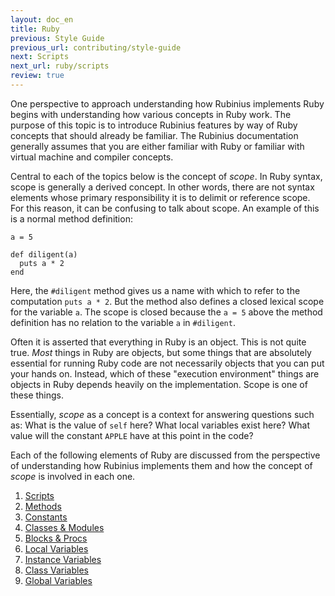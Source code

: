 ```yaml
---
layout: doc_en
title: Ruby
previous: Style Guide
previous_url: contributing/style-guide
next: Scripts
next_url: ruby/scripts
review: true
---
```


One perspective to approach understanding how Rubinius implements Ruby begins
with understanding how various concepts in Ruby work. The purpose of this
topic is to introduce Rubinius features by way of Ruby concepts that should
already be familiar. The Rubinius documentation generally assumes that you are
either familiar with Ruby or familiar with virtual machine and compiler
concepts.

Central to each of the topics below is the concept of _scope_. In Ruby syntax,
scope is generally a derived concept. In other words, there are not syntax
elements whose primary responsibility it is to delimit or reference scope. For
this reason, it can be confusing to talk about scope. An example of this is a
normal method definition:

    a = 5

    def diligent(a)
      puts a * 2
    end

Here, the `#diligent` method gives us a name with which to refer to the
computation `puts a * 2`. But the method also defines a closed lexical scope
for the variable `a`. The scope is closed because the `a = 5` above the method
definition has no relation to the variable `a` in `#diligent`.

Often it is asserted that everything in Ruby is an object. This is not quite
true. _Most_ things in Ruby are objects, but some things that are absolutely
essential for running Ruby code are not necessarily objects that you can put
your hands on. Instead, which of these "execution environment" things are
objects in Ruby depends heavily on the implementation. Scope is one of these
things.

Essentially, _scope_ as a concept is a context for answering questions such
as: What is the value of `self` here? What local variables exist here? What
value will the constant `APPLE` have at this point in the code?

Each of the following elements of Ruby are discussed from the perspective of
understanding how Rubinius implements them and how the concept of _scope_ is
involved in each one.

1. [Scripts](/doc/en/ruby/scripts/)
1. [Methods](/doc/en/ruby/methods/)
1. [Constants](/doc/en/ruby/constants/)
1. [Classes & Modules](/doc/en/ruby/classes-and-modules/)
1. [Blocks & Procs](/doc/en/ruby/blocks-and-procs/)
1. [Local Variables](/doc/en/ruby/local-variables/)
1. [Instance Variables](/doc/en/ruby/instance-variables/)
1. [Class Variables](/doc/en/ruby/class-variables/)
1. [Global Variables](/doc/en/ruby/global-variables/)
